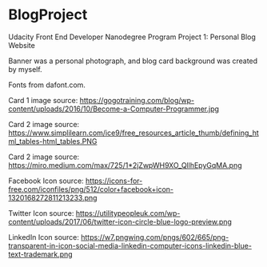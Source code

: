 # BlogProject

Udacity Front End Developer Nanodegree Program Project 1: Personal Blog Website

Banner was a personal photograph, and blog card background was created by myself.

Fonts from dafont.com.

Card 1 image source:
https://gogotraining.com/blog/wp-content/uploads/2016/10/Become-a-Computer-Programmer.jpg

Card 2 image source:
https://www.simplilearn.com/ice9/free_resources_article_thumb/defining_html_tables-html_tables.PNG

Card 2 image source:
https://miro.medium.com/max/725/1*2jZwpWH9XO_QllhEpyGqMA.png

Facebook Icon source:
https://icons-for-free.com/iconfiles/png/512/color+facebook+icon-1320168272811213233.png

Twitter Icon source:
https://utilitypeopleuk.com/wp-content/uploads/2017/06/twitter-icon-circle-blue-logo-preview.png

LinkedIn Icon source:
https://w7.pngwing.com/pngs/602/665/png-transparent-in-icon-social-media-linkedin-computer-icons-linkedin-blue-text-trademark.png
